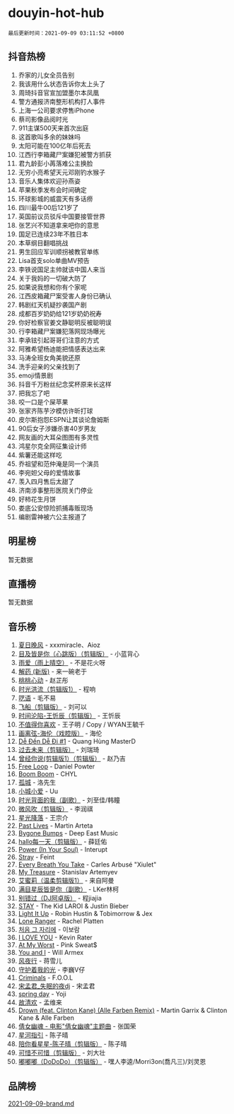 # douyin-hot-hub

`最后更新时间：2021-09-09 03:11:52 +0800`

## 抖音热榜

1. 乔家的儿女全员告别
1. 我该用什么状态告诉你太上头了
1. 周琦抖音官宣加盟墨尔本凤凰
1. 警方通报济南整形机构打人事件
1. 上海一公司要求停售iPhone
1. 蔡司影像品阅时光
1. 911主谋500天来首次出庭
1. 这首歌叫多余的妹妹吗
1. 太阳可能在100亿年后死去
1. 江西行李箱藏尸案嫌犯被警方抓获
1. 君九龄彭小苒落难公主换脸
1. 无穷小亮希望天元邓刚钓水猴子
1. 音乐人集体欢迎孙燕姿
1. 苹果秋季发布会时间确定
1. 环球影城的威震天有多话痨
1. 四川最牛00后121岁了
1. 英国前议员驳斥中国要接管世界
1. 张艺兴不知道拿来吧你的意思
1. 国足已连续23年不胜日本
1. 本草纲目翻唱挑战
1. 男生回应军训顺拐被教官单练
1. Lisa首支solo单曲MV预告
1. 李铁说国足主帅就该中国人来当
1. 关于我妈的一切破大防了
1. 如果说我想和你有个家呢
1. 江西皮箱藏尸案受害人身份已确认
1. 韩剧红天机疑抄袭国产剧
1. 成都百岁奶奶给121岁奶奶祝寿
1. 你好检察官姜文静聪明反被聪明误
1. 行李箱藏尸案嫌犯落网现场曝光
1. 李承铉引起哥哥们注意的方式
1. 阿雅希望杨迪能把情感表达出来
1. 马涛全班女角美貌还原
1. 洗手迎亲的父亲找到了
1. emoji情景剧
1. 抖音千万粉丝纪念奖杯原来长这样
1. 把我忘了吧
1. 咬一口是个屎苹果
1. 张家齐陈芋汐模仿许昕打球
1. 皮尔斯抱怨ESPN让其谈论詹姆斯
1. 90后女子涉嫌杀害40岁男友
1. 网友画的大耳朵图图有多灵性
1. 鸿星尔克全网征集设计师
1. 紫薯还能这样吃
1. 乔祖望和范仲淹是同一个演员
1. 李宛妲父母的爱情故事
1. 羡入四月售后太甜了
1. 济南涉事整形医院关门停业
1. 好柿花生月饼
1. 娄底公安惊险抓捕毒贩现场
1. 编剧雷神被六公主报道了

## 明星榜

暂无数据

## 直播榜

暂无数据

## 音乐榜

1. [夏日晚风](https://sf6-cdn-tos.douyinstatic.com/obj/tos-cn-ve-2774/48fb12bf307c48afb58ac6c80209ed35) - xxxmiracle、Aioz
1. [目及皆是你（心跳版）（剪辑版）]() - 小蓝背心
1. [雨爱（雨上晴空）]() - 不是花火呀
1. [解药 (新版)]() - 来一碗老于
1. [桃桃心动]() - 赵芷彤
1. [时光洪流（剪辑版1）]() - 程响
1. [呓语]() - 毛不易
1. [飞船（剪辑版）](https://sf6-cdn-tos.douyinstatic.com/obj/tos-cn-ve-2774/a5acdd7e03714ddc936e5e0da63d89e8) - 刘可以
1. [时间沦陷-王忻辰（剪辑版）](https://sf6-cdn-tos.douyinstatic.com/obj/tos-cn-ve-2774/7fa8d0afdac84604b561a6bae3390113) - 王忻辰
1. [不值得你喜欢]() - 王子明 / Copy / WYAN王毓千
1. [画离弦-海伦（戏腔版）](https://sf6-cdn-tos.douyinstatic.com/obj/tos-cn-ve-2774/8f235c63c69940bda737153d8adc152d) - 海伦
1. [Dễ Đến Dễ Đi #1](https://sf3-cdn-tos.douyinstatic.com/obj/tos-cn-ve-2774/4e58392c02f4464b95e03b05e0066366) - Quang Hùng MasterD
1. [过去未来（剪辑版）](https://sf3-cdn-tos.douyinstatic.com/obj/tos-cn-ve-2774/382c23fbfd5a4e43aa8d3d0fb9b5221f) - 刘瑞琦
1. [曾经你说(剪辑版1）（剪辑版）](https://sf6-cdn-tos.douyinstatic.com/obj/tos-cn-ve-2774/009731e932704ed28ba74617e292f8c0) - 赵乃吉
1. [Free Loop](https://sf3-cdn-tos.douyinstatic.com/obj/tos-cn-ve-2774/6bf7cbdca7a54b26983694a314531bd4) - Daniel Powter
1. [Boom Boom](https://sf3-cdn-tos.douyinstatic.com/obj/tos-cn-ve-2774/734a506f0eef41528e2061edc0d8f5a8) - CHYL
1. [孤城]() - 洛先生
1. [小城小爱]() - Uu
1. [时光背面的我（副歌）](https://sf6-cdn-tos.douyinstatic.com/obj/tos-cn-ve-2774/d5c634788d8245f796314952f28e1891) - 刘至佳/韩瞳
1. [微风吹（剪辑版）](https://sf6-cdn-tos.douyinstatic.com/obj/tos-cn-ve-2774/13c7f1a894c1443baad9b835bcb8e4dd) - 李润祺
1. [星光降落](https://sf6-cdn-tos.douyinstatic.com/obj/tos-cn-ve-2774/69c2c0bdd07941bd875538ac21bdbcd4) - 王宗介
1. [Past Lives](https://sf6-cdn-tos.douyinstatic.com/obj/tos-cn-ve-2774/201a624b4b4f47d4ac8c895a2c7aeb32) - Martin Arteta
1. [Bygone Bumps]() - Deep East Music
1. [hallo每一天（剪辑版）](https://sf6-cdn-tos.douyinstatic.com/obj/tos-cn-ve-2774/e212772f9d4842e3a75837471eff7f63) - 薛廷佑
1. [Power (In Your Soul)](https://sf3-cdn-tos.douyinstatic.com/obj/tos-cn-ve-2774/fd7e24a379524831a3735ead41eb0f1f) - Interupt
1. [Stray]() - Feint
1. [Every Breath You Take](https://sf6-cdn-tos.douyinstatic.com/obj/tos-cn-ve-2774/58046ea1ace046738bbc23f1d84e8751) - Carles Arbusé "Xiulet"
1. [My Treasure]() - Stanislav Artemyev
1. [艾蜜莉（温柔剪辑版1）](https://sf3-cdn-tos.douyinstatic.com/obj/tos-cn-ve-2774/e685df7456634d0682d17974d1b47952) - 来自阿曼
1. [满目星辰皆是你（副歌）](https://sf3-cdn-tos.douyinstatic.com/obj/tos-cn-ve-2774/f750c9d3284c45dd99ebf8d39f9dbe68) - LKer林柯
1. [别错过（DJ阿卓版）]() - 程jiajia
1. [STAY](https://sf6-cdn-tos.douyinstatic.com/obj/tos-cn-ve-2774/888b40ee58934cae8d8ed1a96db93c57) - The Kid LAROI & Justin Bieber
1. [Light It Up](https://sf6-cdn-tos.douyinstatic.com/obj/tos-cn-ve-2774/3b77cb7037e54b3dbf432784f1436614) - Robin Hustin & Tobimorrow & Jex
1. [Lone Ranger]() - Rachel Platten
1. [처음 그 자리에](https://sf3-cdn-tos.douyinstatic.com/obj/tos-cn-ve-2774/92900e2313044272b111815ddceef84a) - 이보람
1. [I LOVE YOU](https://sf6-cdn-tos.douyinstatic.com/obj/tos-cn-ve-2774/c302ebd27f31424091e9d2773d742f63) - Kevin Rater
1. [At My Worst](https://sf3-cdn-tos.douyinstatic.com/obj/tos-cn-ve-2774/e27c2d66fe624dd2a0d70f38698e2680) - Pink Sweat$
1. [You and I](https://sf6-cdn-tos.douyinstatic.com/obj/tos-cn-ve-2774/6d41d079cdc24be0b6a3311869b3fa44) - Will Armex
1. [风夜行](https://sf6-cdn-tos.douyinstatic.com/obj/tos-cn-ve-2774/05856beb813a491da6dcf418d1e24e98) - 蒋雪儿
1. [守护着我的光](https://sf3-cdn-tos.douyinstatic.com/obj/tos-cn-ve-2774/9df800f62ae04a7191b9ab23ff6e329b) - 李巍V仔
1. [Criminals](https://sf6-cdn-tos.douyinstatic.com/obj/tos-cn-ve-2774/dce30f7d26074ab78dbef383f6e20d75) - F.O.O.L
1. [宋孟君_失眠的夜dj](https://sf3-cdn-tos.douyinstatic.com/obj/tos-cn-ve-2774/d2b238968cce401280af21ea0f297b94) - 宋孟君
1. [spring day](https://sf6-cdn-tos.douyinstatic.com/obj/tos-cn-ve-2774/793a9bf986df4e26bbf018edef3d68f8) - Yoji
1. [故清欢]() - 孟维来
1. [Drown (feat. Clinton Kane) (Alle Farben Remix)](https://sf6-cdn-tos.douyinstatic.com/obj/tos-cn-ve-2774/62db4107a5a24443a49ba989cba509c2) - Martin Garrix & Clinton Kane & Alle Farben
1. [倩女幽魂 - 电影"倩女幽魂"主题曲](https://sf3-cdn-tos.douyinstatic.com/obj/tos-cn-ve-2774/30315d3f9c6c4098b859cf42378bd804) - 张国荣
1. [星河指引](https://sf3-cdn-tos.douyinstatic.com/obj/tos-cn-ve-2774/0c7f95e91ded42678a6fcb875adf76de) - 陈子晴
1. [陪你看星星-陈子晴（剪辑版）](https://sf6-cdn-tos.douyinstatic.com/obj/tos-cn-ve-2774/697035f8ea2946dc9e2d38a45f00744c) - 陈子晴
1. [可惜不可惜（剪辑版）](https://sf6-cdn-tos.douyinstatic.com/obj/tos-cn-ve-2774/62492952f4274db9ba79d0a07282d70a) - 刘大壮
1. [嘟嘟嘟（DoDoDo）（剪辑版）](https://sf6-cdn-tos.douyinstatic.com/obj/tos-cn-ve-2774/c856ca384e9c4ad2a63a1173e98039b7) - 嘿人李逵/Morri3on(喬凡三)/刘灵恩

## 品牌榜

[2021-09-09-brand.md](2021-09-09-brand.md)
